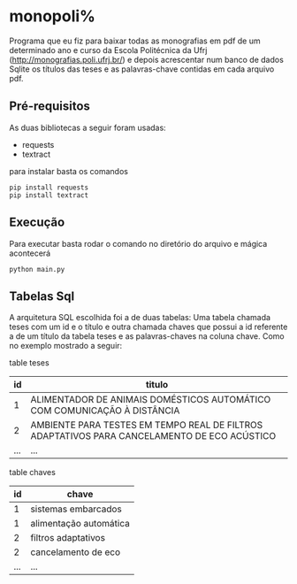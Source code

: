 # monopoli%

Programa que eu fiz para baixar todas as monografias em pdf de um determinado ano e curso da Escola Politécnica da Ufrj (http://monografias.poli.ufrj.br/) e depois acrescentar num banco de dados Sqlite os títulos das teses e as palavras-chave contidas em cada arquivo pdf.


## Pré-requisitos

As duas bibliotecas a seguir foram usadas:

* requests
* textract

para instalar basta os comandos
```
pip install requests
pip install textract
```


## Execução

Para executar basta rodar o comando no diretório do arquivo e mágica acontecerá

```
python main.py
```

## Tabelas Sql

A arquitetura SQL escolhida foi a de duas tabelas: Uma tabela chamada teses com um id e o título e outra chamada chaves que possui a id referente a de um título da tabela teses e as palavras-chaves na coluna chave. Como no exemplo mostrado a seguir:


table teses

| id    | titulo                                                                                      |
| ---   | ---                                                                                         |
| 1     | ALIMENTADOR DE ANIMAIS DOMÉSTICOS AUTOMÁTICO COM COMUNICAÇÃO À DISTÂNCIA                    |
| 2     | AMBIENTE PARA TESTES EM TEMPO REAL DE FILTROS ADAPTATIVOS PARA CANCELAMENTO DE ECO ACÚSTICO |
| ...   | ...                                                                                         |

table chaves

| id    | chave                   |
| ---   | ---                     |
| 1     | sistemas embarcados     |
| 1     | alimentação automática  |
| 2     | filtros adaptativos     |
| 2     | cancelamento de eco     |
| ...   | ...                     |

